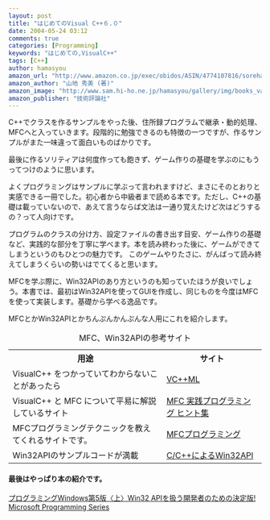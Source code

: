 ```yaml
---
layout: post
title: "はじめてのVisual C++６.０"
date: 2004-05-24 03:12
comments: true
categories: [Programming]
keywords: "はじめての,VisualC++"
tags: [C++]
author: hamasyou
amazon_url: "http://www.amazon.co.jp/exec/obidos/ASIN/4774107816/sorehabooks-22"
amazon_author: "山地 秀美 (著)"
amazon_image: "http://www.sam.hi-ho.ne.jp/hamasyou/gallery/img/books_value/hazimeteno_visualc%2B%2B.jpg"
amazon_publisher: "技術評論社"
---
```


C++でクラスを作るサンプルをやった後、住所録プログラムで継承・動的処理、MFCへと入っていきます。段階的に勉強できるのも特徴の一つですが、作るサンプルがまた一味違って面白いものばかりです。


<!-- more -->

最後に作るソリティアは何度作っても飽きず、ゲーム作りの基礎を学ぶのにもうってつけのように思います。

よくプログラミングはサンプルに学ぶって言われますけど、まさにそのとおりと実感できる一冊でした。初心者から中級者まで読める本です。ただし、C++の基礎は載っていないので、あえて言うならば文法は一通り覚えたけど次はどうするの？って人向けです。

プログラムのクラスの分け方、設定ファイルの書き出す目安、ゲーム作りの基礎など、実践的な部分を丁寧に学べます。本を読み終わった後に、ゲームができてしまうというのもひとつの魅力です。
このゲームやりたさに、がんばって読み終えてしまうくらいの勢いはでてくると思います。

MFCを学ぶ際に、Win32APIのあり方というのも知っていたほうが良いでしょう。本書では、最初はWin32APIを使ってGUIを作成し、同じものを今度はMFCを使って実装します。基礎から学べる逸品です。

MFCとかWin32APIとかちんぷんかんぷんな人用にこれを紹介します。

<table>
  <caption>MFC、Win32APIの参考サイト</caption>
  <tr>
    <th>用途</th><th>サイト</th>
  </tr>
  <tr>
    <td>VisualC++ をつかっていてわからないことがあったら</td>
    <td><a href="http://mfc.acty-net.ne.jp/ml/mfc/" rel="external nofollow">VC++ML</a></td>
  </tr>
  <tr>
    <td>VisualC++ と MFC について平易に解説しているサイト</td>
    <td><a href="http://www.hi-ho.ne.jp/hawk/mfc0401.html" rel="external nofollow">MFC 実践プログラミング ヒント集</a></td>
  </tr>
  <tr>
    <td>MFCプログラミングテクニックを教えてくれるサイトです。</td>
    <td><a href="http://akky.cjb.net/mfc/" rel="external nofollow">MFCプログラミング</a></td>
  </tr>
  <tr>
    <td>Win32APIのサンプルコードが満載</td>
    <td><a href="http://homepage1.nifty.com/MADIA/vc/api/" rel="external nofollow">C/C++によるWin32API </a></td>
  </tr>
</table>

<h4>最後はやっぱり本の紹介です。</h4>

<a href="http://www.amazon.co.jp/exec/obidos/ASIN/4756136001/sorehabooks-22" rel="external nofollow">プログラミングWindows第5版〈上〉Win32 APIを扱う開発者のための決定版!    Microsoft Programming Series</a>




